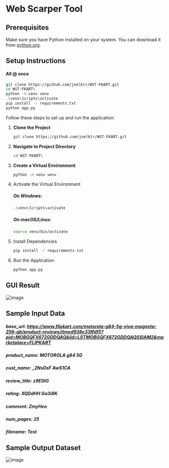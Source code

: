 # Web Scarper Tool

## Prerequisites
Make sure you have Python installed on your system. You can download it from [python.org](https://www.python.org/downloads/).

## Setup Instructions

   #### All @ once
   ```bash
   git clone https://github.com/joelblr/WST-FKART.git
   cd WST-FKART\
   python -m venv venv
   .\venv\Scripts\activate
   pip install -r requirements.txt
   python app.py

   ```
Follow these steps to set up and run the application:
1. **Clone the Project**
   ```bash
   git clone https://github.com/joelblr/WST-FKART.git
   ```
2. **Navigate to Project Directory**
   ```bash
   cd WST-FKART\
   ```
3. **Create a Virtual Environment**
   ```bash
   python -m venv venv
   ```

4. Activate the Virtual Environment
   ##### On Windows:
      ```bash
      .\venv\Scripts\activate
      ```
   ##### On macOS/Linux:
      ```bash
      source venv/bin/activate
      ```
5. Install Dependencies
   ```bash
   pip install -r requirements.txt
   ```

6. Run the Application
   ```bash
   python app.py
   ```

## GUI Result
![image](https://github.com/user-attachments/assets/a12ffa6c-2903-4853-bb5b-16fe9c38098e)

## Sample Input Data
##### base_url: https://www.flipkart.com/motorola-g84-5g-viva-magneta-256-gb/product-reviews/itmed938e33ffdf5?pid=MOBGQFX672GDDQAQ&lid=LSTMOBGQFX672GDDQAQSSIAM2&marketplace=FLIPKART
##### product_name: MOTOROLA g84 5G
##### cust_name: _2NsDsF AwS1CA
##### review_title: z9E0IG
##### rating: XQDdHH Ga3i8K
##### comment: ZmyHeo
##### num_pages: 25
##### filename: Test

## Sample Output Dataset
![image](https://github.com/user-attachments/assets/90b0e1a8-cd2c-41db-8314-9e2939ee2584)
